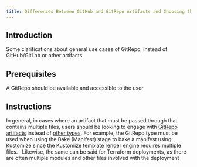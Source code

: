 ```yaml
---
title: Differences Between GitHub and GitRepo Artifacts and Choosing the Right Artifact Type
---
```


## Introduction
Some clarifications about general use cases of GitRepo, instead of GitHub/GitLab or other artifacts.

## Prerequisites
A GitRepo should be available and accessible to the user

## Instructions
In general, in cases where an artifact that must be passed through that contains multiple files, users should be looking to engage with [GitRepo artifacts](https://spinnaker.io/reference/artifacts-with-artifactsrewrite/types/git-repo/) instead of [other types](https://spinnaker.io/reference/artifacts-with-artifactsrewrite/types/overview/). For example, the GitRepo type must be used when using the Bake (Manifest) stage to bake a manifest using Kustomize since the Kustomize template render engine requires multiple files.  
Likewise, the same can be said for Terraform deployments, as there are often multiple modules and other files involved with the deployment

